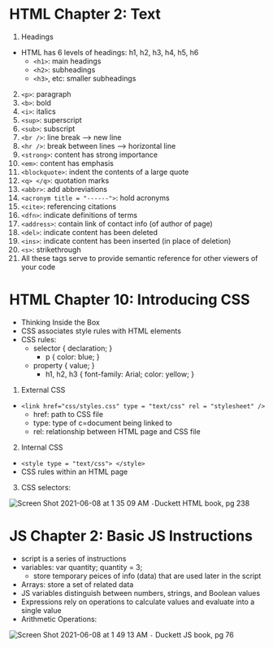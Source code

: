 # HTML Chapter 2: Text
1. Headings
- HTML has 6 levels of headings: h1, h2, h3, h4, h5, h6
  - `<h1>`: main headings
  - `<h2>`: subheadings
  - `<h3>`, etc: smaller subheadings
2. `<p>`: paragraph
3. `<b>`: bold
4. `<i>`: italics
5. `<sup>`: superscript
6. `<sub>`: subscript
7. `<br />`: line break --> new line
8. `<hr />`: break between lines --> horizontal line
9. `<strong>`: content has strong importance
10. `<em>`: content has emphasis
11. `<blockquote>`: indent the contents of a large quote
12. `<q> </q>`: quotation marks
13. `<abbr>`: add abbreviations 
14. `<acronym title = "------">`: hold acronyms
15. `<cite>`: referencing citations
16. `<dfn>`: indicate definitions of terms
17. `<address>`: contain link of contact info (of author of page)
18. `<del>`: indicate content has been deleted
19. `<ins>`: indicate content has been inserted (in place of deletion)
20. `<s>`: strikethrough
21. All these tags serve to provide semantic reference for other viewers of your code

# HTML Chapter 10: Introducing CSS
- Thinking Inside the Box
- CSS associates style rules with HTML elements
- CSS rules:
  - selector { declaration; }
    - p { color: blue; }
  - property { value; }
    - h1, h2, h3 { font-family: Arial; color: yellow; }
1. External CSS
- `<link href="css/styles.css" type = "text/css" rel = "stylesheet" />`
  - href: path to CSS file
  - type: type of c=document being linked to
  - rel: relationship between HTML page and CSS file
2. Internal CSS
- `<style type = "text/css"> </style>`
- CSS rules within an HTML page
3. CSS selectors:

![Screen Shot 2021-06-08 at 1 35 09 AM](https://user-images.githubusercontent.com/53208269/121152095-c4f35e80-c7f9-11eb-9a6c-eb112e48dc5c.png)
`-`Duckett HTML book, pg 238

# JS Chapter 2: Basic JS Instructions
- script is a series of instructions
- variables: var quantity; quantity = 3;  
  - store temporary peices of info (data) that are used later in the script
- Arrays: store a set of related data 
- JS variables distinguish between numbers, strings, and Boolean values
- Expressions rely on operations to calculate values and evaluate into a single value
- Arithmetic Operations:

![Screen Shot 2021-06-08 at 1 49 13 AM](https://user-images.githubusercontent.com/53208269/121154322-bb6af600-c7fb-11eb-9e8e-64e825adf9f8.png)
`-` Duckett JS book, pg 76


